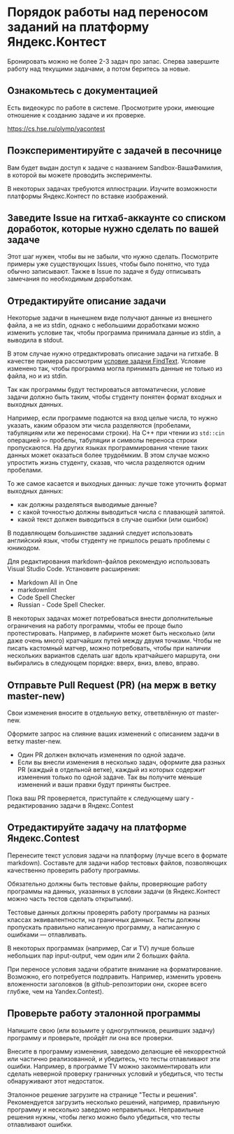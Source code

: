 # Порядок работы над переносом заданий на платформу Яндекс.Контест

Бронировать можно не более 2-3 задач про запас.
Сперва завершите работу над текущими задачами, а потом беритесь за новые.

## Ознакомьтесь с документацией

Есть видеокурс по работе в системе. Просмотрите уроки, имеющие отношение к созданию задаче и их проверке.

<https://cs.hse.ru/olymp/yacontest>

## Поэкспериментируйте с задачей в песочнице

Вам будет выдан доступ к задаче с названием Sandbox-ВашаФамилия, в которой вы можете проводить эксперименты.

В некоторых задачах требуются иллюстрации. Изучите возможности платформы Яндекс.Контест по вставке изображений.

## Заведите Issue на гитхаб-аккаунте со списком доработок, которые нужно сделать по вашей задаче

Этот шаг нужен, чтобы вы не забыли, что нужно сделать.
Посмотрите примеры уже существующих Issues, чтобы было понятно, что туда обычно записывают.
Также в Issue по задаче я буду отписывать замечания по необходимым доработкам.

## Отредактируйте описание задачи

Некоторые задачи в нынешнем виде получают данные из внешнего файла, а не из stdin,
однако с небольшими доработками можно изменить условие так, чтобы 
программа принимала данные из stdin, а выводила в stdout.

В этом случае нужно отредактировать описание задачи на гитхабе.
В качестве примера рассмотрим [условие задачи FindText](example1.md).
Условие изменено так, чтобы программа могла принимать данные не только из файла, но и из stdin.

Так как программы будут тестироваться автоматически, условие задачи должно быть таким, чтобы студенту понятен формат входных и выходных данных.

Например, если программе подаются на вход целые числа, то нужно указать, каким образом эти числа разделяются (пробелами, табуляциям или же переносами строки).
На C++ при чтении из `std::cin` операцией `>>` пробелы, табуляции и символы переноса строки пропускаются.
На других языках программирования чтение таких данных может оказаться более трудоёмким.
В этом случае можно упростить жизнь студенту, сказав, что числа разделяются одним пробелами.

То же самое касается и выходных данных: лучше тоже уточнить формат выходных данных:

- как должны разделяться выводимые данные?
- с какой точностью должны выводиться числа с плавающей запятой.
- какой текст должен выводиться в случае ошибки (или ошибок)

В подавляющем большинстве заданий следует использовать английский язык, чтобы студенту не пришлось решать проблемы с юникодом.

Для редактирования markdown-файлов рекомендую использовать Visual Studio Code. Установите расширения:

- Markdown All in One
- markdownlint
- Code Spell Checker
- Russian - Code Spell Checker.

В некоторых задачах может потребоваться внести дополнительные ограничения на работу программы, чтобы ее проще было протестировать.
Например, в лабиринте может быть несколько (или даже очень много) кратчайших путей между двумя точками.
Чтобы не писать кастомный матчер, можно потребовать, чтобы при наличии нескольких вариантов сделать шаг вдоль кратчайшего маршрута, они выбирались в следующем порядке: вверх, вниз, влево, вправо.

## Отправьте Pull Request (PR) (на мерж в ветку master-new)

Свои изменения вносите в отдельную ветку, ответвлённую от master-new.

Оформите запрос на слияние ваших изменений c описанием задачи в ветку master-new.

- Один PR должен включать изменения по одной задаче.
- Если вы внесли изменения в несколько задач, оформите два разных PR (каждый в отдельной ветке), каждый из которых содержит изменения только по одной задаче.
  Так вы получите меньше изменений и ваши правки будут приняты быстрее.

Пока ваш PR проверяется, приступайте к следующему шагу - редактированию задачи в Яндекс.Contest

## Отредактируйте задачу на платформе Яндекс.Contest

Перенесите текст условия задачи на платформу (лучше всего в формате markdown). Составьте для задачи набор тестовых файлов, позволяющих качественно проверить работу программы.

Обязательно должны быть тестовые файлы, проверяющие работу программы на данных, указанных в условии задачи (в Яндекс.Контест можно часть тестов сделать открытыми).

Тестовые данных должны проверять работу программы на разных классах эквивалентности, на граничных данных. Тесты должны пропускать правильно написанную программу, а написанную с ошибками — отлавливать.

В некоторых программах (например, Car и TV) лучше больше небольших пар input-output, чем один или 2 больших файла.

При переносе условия задачи обратите внимание на форматирование. Возможно, его потребуется подправить. Например, изменить уровень вложенности заголовков (в github-репозитории они, скорее всего глубже, чем на Yandex.Contest).

## Проверьте работу эталонной программы

Напишите свою (или возьмите у одногруппников, решивших задачу) программу и проверьте, пройдёт ли она все проверки.

Внесите в программу изменения, заведомо делающие её некорректной или частично реализованной, и убедитесь, что тесты отлавливают эти ошибки.
Например, в программе TV можно закомментировать или сделать неверной проверку граничных условий и убедиться, что тесты обнаруживают этот недостаток.

Эталонное решение загрузите на странице "Тесты и решения".
Рекомендуется загрузить несколько решений, например, правильную программу и несколько заведомо неправильных.
Неправильные решения нужны, чтобы легко можно было убедиться, что тесты отлавливают ошибки.
